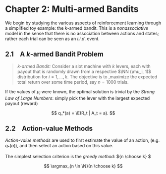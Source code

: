 # Chapter 2: Multi-armed Bandits

We begin by studying the various aspects of reinforcement learning through a simplified toy example: the $k$-armed bandit. This is a *nonassociative* model in the sense that there is no association between actions and states; rather each trial can be seen as an $i.i.d.$ event.

## 2.1 &ensp; A $k$-armed Bandit Problem

> *$k$-armed Bandit:*
Consider a slot machine with $k$ levers, each with payout that is randomly drawn from a respective $\NN (\mu_i, 1)$ distribution for $i =1,...,k$. The objective is to ,maximize the expected total return over some time period, say $n=1000$ trials.

If the values of $\mu_i$ were known, the optimal solution is trivial by the *Strong Law of Large Numbers*: simply pick the lever with the largest expected payout (reward)

$$ q_*(a) = \E(R_t | A_t = a). $$


## 2.2 &ensp; Action-value Methods

*Action-value methods* are used to first estimate the value of an action, (e.g. $q_*(a))$,  and then select an action based on this value. 

The simplest selection criterion is the *greedy method*: ${n \choose k} $

$$ \argmax_{n \in \N}{n \choose k} $$